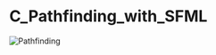 # C_Pathfinding_with_SFML

![Pathfinding](https://user-images.githubusercontent.com/102422732/176844601-49d762dc-c735-405f-93a5-0b04aa885a65.png)
